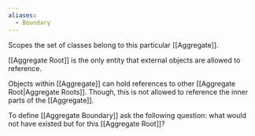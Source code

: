 ```yaml
---
aliases:
  - Boundary
---
```

Scopes the set of classes belong to this particular [[Aggregate]].

[[Aggregate Root]] is the only entity that external objects are allowed to reference.

Objects within [[Aggregate]] can hold references to other [[Aggregate Root|Aggregate Roots]]. Though, this is not allowed to reference the inner parts of the [[Aggregate]].

To define [[Aggregate Boundary]] ask the following question: what would not have existed but for this [[Aggregate Root]]?
